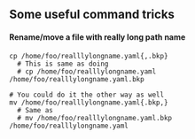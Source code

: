 
## Some useful command tricks

#### Rename/move a file with really long path name

```
cp /home/foo/realllylongname.yaml{,.bkp}
  # This is same as doing
  # cp /home/foo/realllylongname.yaml /home/foo/realllylongname.yaml.bkp

# You could do it the other way as well
mv /home/foo/realllylongname.yaml{.bkp,}
  # Same as 
  # mv /home/foo/realllylongname.yaml.bkp /home/foo/realllylongname.yaml
  
```
